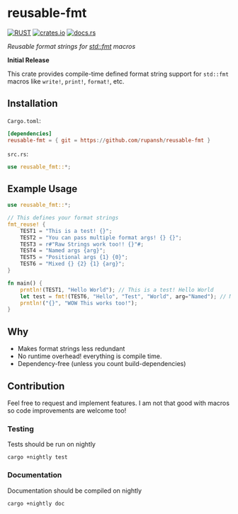 # reusable-fmt 

[![RUST](https://img.shields.io/badge/made%20with-RUST-red.svg?style=for-the-badge&logo=rust)](https://www.rust-lang.org/)
[![crates.io](https://img.shields.io/crates/v/reusable-fmt.svg?color=green&style=for-the-badge&logo=hack-the-box&logoColor=yellow)](https://crates.io/crates/reusable-fmt)
[![docs.rs](https://img.shields.io/docsrs/reusable-fmt/latest?style=for-the-badge&logo=read-the-docs&logoColor=white)](https://docs.rs/reusable-fmt/latest/reusable_fmt)

*Reusable format strings for [std::fmt](https://doc.rust-lang.org/std/fmt/) macros*

**Initial Release**

This crate provides compile-time defined format string support for `std::fmt` macros like `write!`, `print!`, `format!`, etc.

## Installation

`Cargo.toml`:
```toml
[dependencies]
reusable-fmt = { git = https://github.com/rupansh/reusable-fmt }
```

`src.rs`:
```rust
use reusable_fmt::*;
```

## Example Usage
```rust
use reusable_fmt::*;

// This defines your format strings
fmt_reuse! {
    TEST1 = "This is a test! {}";
    TEST2 = "You can pass multiple format args! {} {}";
    TEST3 = r#"Raw Strings work too!! {}"#;
    TEST4 = "Named args {arg}";
    TEST5 = "Positional args {1} {0}";
    TEST6 = "Mixed {} {2} {1} {arg}";
}

fn main() {
	prntln!(TEST1, "Hello World"); // This is a test! Hello World
	let test = fmt!(TEST6, "Hello", "Test", "World", arg="Named"); // Mixed Hello World Test Named
	prntln!("{}", "WOW This works too!");
}
```

## Why
- Makes format strings less redundant
- No runtime overhead! everything is compile time.
- Dependency-free (unless you count build-dependencies)

## Contribution
Feel free to request and implement features.
I am not that good with macros so code improvements are welcome too!

### Testing
Tests should be run on nightly

`cargo +nightly test`

### Documentation
Documentation should be compiled on nightly

`cargo +nightly doc`
